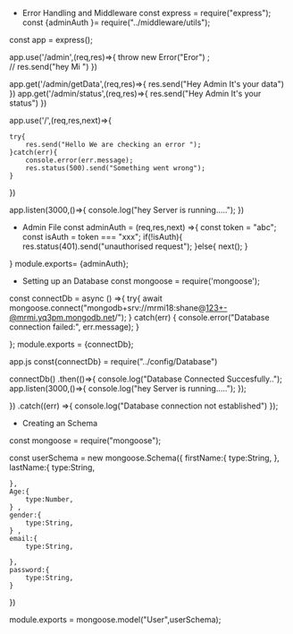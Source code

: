 - Error Handling and Middleware
  const express = require("express");
  const {adminAuth }= require("../middleware/utils");

const app = express();

app.use('/admin',(req,res)=>{
throw new Error("Eror") ;  
 // res.send("hey Mi ")
})

app.get('/admin/getData',(req,res)=>{
res.send("Hey Admin It's your data")
})
app.get('/admin/status',(req,res)=>{
res.send("Hey Admin It's your status")
})

app.use('/',(req,res,next)=>{

    try{
        res.send("Hello We are checking an error ");
    }catch(err){
        console.error(err.message);
        res.status(500).send("Something went wrong");
    }

})

app.listen(3000,()=>{
console.log("hey Server is running.....");
})

- Admin File
  const adminAuth = (req,res,next) =>{
  const token = "abc";
  const isAuth = token === "xxx";
  if(!isAuth){
  res.status(401).send("unauthorised request");
  }else{
  next();
  }

}
module.exports= {adminAuth};

- Setting up an Database
  const mongoose = require('mongoose');

const connectDb = async () =>{
try{
await mongoose.connect("mongodb+srv://mrmi18:shane@123+-@mrmi.yq3pm.mongodb.net/");
}
catch(err) {
console.error("Database connection failed:", err.message);
}

};
module.exports = {connectDb};

app.js
const{connectDb} = require("../config/Database")

connectDb()
.then(()=>{
console.log("Database Connected Succesfully..");
app.listen(3000,()=>{
console.log("hey Server is running.....");
});

})
.catch((err) =>{
console.log("Database connection not established")
});

- Creating an Schema

const mongoose = require("mongoose");

const userSchema = new mongoose.Schema({
    firstName:{
    type:String,
    },
    lastName:{
    type:String,

    },
    Age:{
        type:Number,
    } ,
    gender:{
        type:String,
    } ,
    email:{
        type:String,

    },
    password:{
        type:String,
    }

})

module.exports = mongoose.model("User",userSchema);



